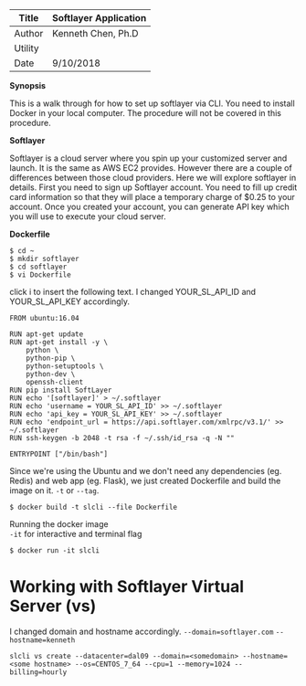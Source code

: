 
|Title |  Softlayer Application |
|-----------|----------------------------------|
|Author | Kenneth Chen, Ph.D |
|Utility | |
|Date | 9/10/2018 |

__Synopsis__  

   This is a walk through for how to set up softlayer via CLI. You need to install Docker in your local computer. The procedure will not be covered in this procedure. 

__Softlayer__

Softlayer is a cloud server where you spin up your customized server and launch. It is the same as AWS EC2 provides. However there are a couple of differences between those cloud providers. Here we will explore softlayer in details. First you need to sign up Softlayer account. You need to fill up credit card information so that they will place a temporary charge of $0.25 to your account. Once you created your account, you can generate API key which you will use to execute your cloud server. 

__Dockerfile__  

```
$ cd ~
$ mkdir softlayer
$ cd softlayer
$ vi Dockerfile
```
click i to insert the following text. I changed YOUR_SL_API_ID and YOUR_SL_API_KEY accordingly.

```
FROM ubuntu:16.04

RUN apt-get update 
RUN apt-get install -y \
    python \
    python-pip \
    python-setuptools \
    python-dev \ 
    openssh-client
RUN pip install SoftLayer
RUN echo '[softlayer]' > ~/.softlayer
RUN echo 'username = YOUR_SL_API_ID' >> ~/.softlayer
RUN echo 'api_key = YOUR_SL_API_KEY' >> ~/.softlayer
RUN echo 'endpoint_url = https://api.softlayer.com/xmlrpc/v3.1/' >> ~/.softlayer
RUN ssh-keygen -b 2048 -t rsa -f ~/.ssh/id_rsa -q -N ""

ENTRYPOINT ["/bin/bash"]
```

Since we're using the Ubuntu and we don't need any dependencies (eg. Redis) and web app (eg. Flask), we just created Dockerfile and build the image on it. `-t` or `--tag`. 

```
$ docker build -t slcli --file Dockerfile
```

Running the docker image  
`-it` for interactive and terminal flag 
```
$ docker run -it slcli
```

# Working with Softlayer Virtual Server (vs) 

I changed domain and hostname accordingly. 
`--domain=softlayer.com` 
`--hostname=kenneth`

```
slcli vs create --datacenter=dal09 --domain=<somedomain> --hostname=<some hostname> --os=CENTOS_7_64 --cpu=1 --memory=1024 --billing=hourly
```
